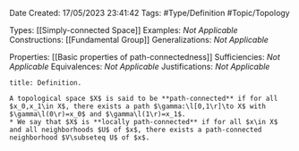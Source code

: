 <div class="topSpace"></div>

Date Created: 17/05/2023 23:41:42
Tags: #Type/Definition #Topic/Topology

Types: [[Simply-connected Space]]
Examples: _Not Applicable_
Constructions: [[Fundamental Group]]
Generalizations: _Not Applicable_

Properties: [[Basic properties of path-connectedness]]
Sufficiencies: _Not Applicable_
Equivalences: _Not Applicable_
Justifications: _Not Applicable_

``` ad-Definition
title: Definition.

A topological space $X$ is said to be **path-connected** if for all $x_0,x_1\in X$, there exists a path $\gamma:\l[0,1\r]\to X$ with $\gamma\l(0\r)=x_0$ and $\gamma\l(1\r)=x_1$.
* We say that $X$ is **locally path-connected** if for all $x\in X$ and all neighborhoods $U$ of $x$, there exists a path-connected neighborhood $V\subseteq U$ of $x$.

```
